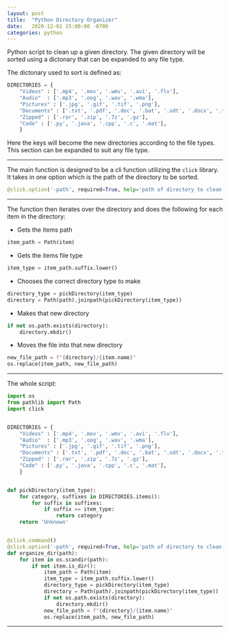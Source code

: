 ```yaml
---
layout: post
title:  "Python Directory Organizer"
date:   2020-12-01 15:00:00 -0700
categories: python
---
```

Python script to clean up a given directory. The given directory will be sorted using a dictonary that can be expanded to any file type. 

The dictonary used to sort is defined as:

```python
DIRECTORIES = {
	"Videos" : ['.mp4', '.mov', '.wmv', '.avi', '.flv'],
	"Audio"  : ['.mp3', '.oog', '.wav', '.wma'],
	"Pictures" : ['.jpg', '.gif', '.tif', '.png'],
	"Documents" : ['.txt', '.pdf', '.doc', '.bat', '.odt', '.docx', '.tex'],
	"Zipped" : ['.rar', '.zip', '.7z', '.gz'],
	"Code" : ['.py', '.java', '.cpp', '.c', '.mat'],
	}
```

Here the keys will become the new directories according to the file types. This section can be expanded to suit any file type.

---
The main function is designed to be a cli function utilizing the `click` library. It takes in one option which is the path of the directory to be sorted.
```python
@click.option('-path', required=True, help='path of directory to clean')
```
---
The function then iterates over the directory and does the following for each item in the directory:
* Gets the items path
```python
item_path = Path(item)
```
* Gets the items file type
```python
item_type = item_path.suffix.lower()
```
* Chooses the correct directory type to make
```python
directory_type = pickDirectory(item_type)
directory = Path(path).joinpath(pickDirectory(item_type))
```
* Makes that new directory
```python
if not os.path.exists(directory):
	directory.mkdir()
```
* Moves the file into that new directory
```python
new_file_path = f"{directory}/{item.name}"
os.replace(item_path, new_file_path)
```
---
The whole script:
```python
import os
from pathlib import Path
import click


DIRECTORIES = {
	"Videos" : ['.mp4', '.mov', '.wmv', '.avi', '.flv'],
	"Audio"  : ['.mp3', '.oog', '.wav', '.wma'],
	"Pictures" : ['.jpg', '.gif', '.tif', '.png'],
	"Documents" : ['.txt', '.pdf', '.doc', '.bat', '.odt', '.docx', '.tex'],
	"Zipped" : ['.rar', '.zip', '.7z', '.gz'],
	"Code" : ['.py', '.java', '.cpp', '.c', '.mat'],
	}


def pickDirectory(item_type):
	for category, suffixes in DIRECTORIES.items():
		for suffix in suffixes:
			if suffix == item_type:
				return category
	return 'Unknown'


@click.command()
@click.option('-path', required=True, help='path of directory to clean')
def organize_dir(path):
	for item in os.scandir(path): 
		if not item.is_dir():
			item_path = Path(item)
			item_type = item_path.suffix.lower()
			directory_type = pickDirectory(item_type)
			directory = Path(path).joinpath(pickDirectory(item_type))
			if not os.path.exists(directory):
				directory.mkdir()
			new_file_path = f"{directory}/{item.name}"
			os.replace(item_path, new_file_path)
```
---


